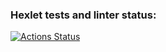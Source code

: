 ### Hexlet tests and linter status:
[![Actions Status](https://github.com/Leevladislove/python-django-developer-project-52/workflows/hexlet-check/badge.svg)](https://github.com/Leevladislove/python-django-developer-project-52/actions)